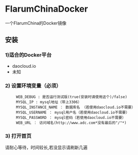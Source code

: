 # FlarumChinaDocker
 
 一个FlarumChina的Docker镜像
 
 ## 安装
 
 ### 1)适合的Docker平台
  * daocloud.io
  * 未知
  
  
  ### 2) 设置环境变量（必须）

         WEB_DEBUG : 是否运行测试版(true(安装时请使用这个)/false)
         MYSQL_IP : mysql地址（带上3306）
         MYSQL_INSTANCE_NAME ： 数据库名 （若使用daocloud.io不需要）
         MYSQL_USERNAME ： mysql用户名（若使用daocloud.io不需要）
         MYSQL_PASSWORD ： mysql密码（若使用daocloud.io不需要）
         WEB_URL ： 访问域名(http://www.adc.com*没有最后的"/"*)
  
  ### 3) 打开首页
  
 请耐心等待，时间较长,若没显示请刷新几遍
